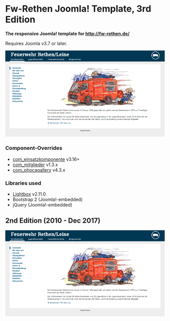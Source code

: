 # Fw-Rethen Joomla! Template, 3rd Edition

**The responsive Joomla! template for http://fw-rethen.de/**

Requires Joomla v3.7 or later.

![](https://raw.githubusercontent.com/fwrethen/joomla_template_fwrethen/master/template_preview.png)

### Component-Overrides
- [com_einsatzkomponente](https://github.com/veenmeyer/Einsatzkomponente/) v3.16+
- [com_mitglieder](https://github.com/fwrethen/joomla_com_mitglieder) v1.3.x
- [com_phocagallery](https://www.phoca.cz/phocagallery) v4.3.x

### Libraries used
- [Lightbox](https://github.com/lokesh/lightbox2) v2.11.0
- Bootstrap 2 (Joomla!-embedded)
- jQuery (Joomla!-embedded)


## 2nd Edition (2010 - Dec 2017)
![](https://raw.githubusercontent.com/fwrethen/joomla_template_fwrethen/8bfb611ea19b8cb0f0fdf2c39f368331012d61a5/template_preview.png)
